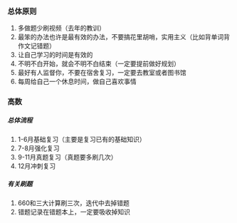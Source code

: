 ### 总体原则

1. 多做题少刷视频（去年的教训）
2. 最笨的办法也许是最有效的办法，不要搞花里胡哨，实用主义（比如背单词背作文记错题）
3. 让自己学习的时间是有效的
4. 不明不白开始，就会不明不白结束（一定要提前做好规划）
5. 最好有人监督你，不要在宿舍复习，一定要去教室或者图书馆
6. 每周给自己一个休息时间，做自己喜欢事情


### 高数

##### 总体流程
1. 1-6月基础复习（主要是复习已有的基础知识）
2. 7-8月强化复习
3. 9-11月真题复习（真题要多刷几次）
4. 12月冲刺复习

##### 有关刷题
1. 660和三大计算刷三次，迭代中去掉错题
2. 错题记录在错题本上，一定要吸收掉知识




